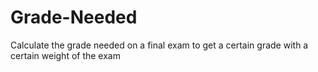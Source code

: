 # Grade-Needed
Calculate the grade needed on a final exam to get a certain grade with a certain weight of the exam
